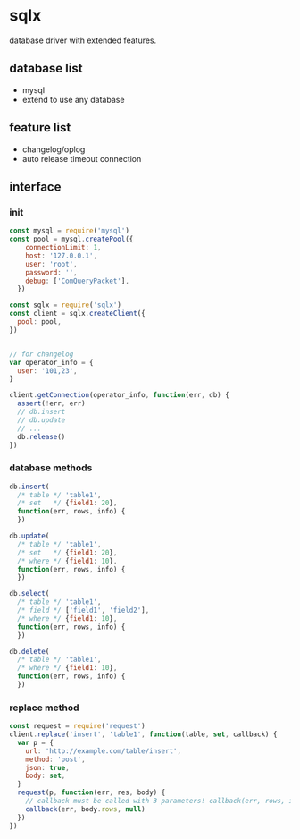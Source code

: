 # sqlx
database driver with extended features.

## database list
* mysql
* extend to use any database

## feature list
* changelog/oplog
* auto release timeout connection

## interface

### init
```javascript
const mysql = require('mysql')
const pool = mysql.createPool({
    connectionLimit: 1,
    host: '127.0.0.1',
    user: 'root',
    password: '',
    debug: ['ComQueryPacket'],
  })

const sqlx = require('sqlx')
const client = sqlx.createClient({
  pool: pool,
})


// for changelog
var operator_info = {
  user: '101,23',
}

client.getConnection(operator_info, function(err, db) {
  assert(!err, err)
  // db.insert
  // db.update
  // ...
  db.release()
})
```

### database methods
```javascript
db.insert(
  /* table */ 'table1',
  /* set   */ {field1: 20},
  function(err, rows, info) {
  })

db.update(
  /* table */ 'table1',
  /* set   */ {field1: 20},
  /* where */ {field1: 10},
  function(err, rows, info) {
  })

db.select(
  /* table */ 'table1',
  /* field */ ['field1', 'field2'],
  /* where */ {field1: 10},
  function(err, rows, info) {
  })

db.delete(
  /* table */ 'table1',
  /* where */ {field1: 10},
  function(err, rows, info) {
  })
```

### replace method
```javascript
const request = require('request')
client.replace('insert', 'table1', function(table, set, callback) {
  var p = {
    url: 'http://example.com/table/insert',
    method: 'post',
    json: true,
    body: set,
  }
  request(p, function(err, res, body) {
    // callback must be called with 3 parameters! callback(err, rows, info)
    callback(err, body.rows, null)
  })
})
```
